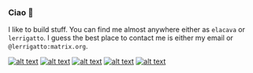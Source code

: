 ### Ciao :bear:

I like to build stuff. You can find me almost anywhere either as `elacava` or `lerrigatto`.
I guess the best place to contact me is either my email or `@lerrigatto:matrix.org`.

[![alt text][1.1]][1]
[![alt text][2.1]][2]
[![alt text][3.1]][3]
[![alt text][4.1]][4]
[![alt text][5.1]][5]

[1.1]: http://www.entypo.com/images/mic.svg (Enrico on twitch)
[2.1]: http://www.entypo.com/images/youtube.svg (Enrico on youtube)
[3.1]: http://www.entypo.com/images/network.svg (Enrico's website)
[3.1]: http://www.entypo.com/images/linkedin.svg (Enrico on linkedin)
[4.1]: http://www.entypo.com/images/instagram.svg (Enrico on instagram)
[5.1]: http://www.entypo.com/images/twitter.svg (Enrico on twitter)
[6.1]: http://www.entypo.com/images/github.svg (Enrico on github, here!)


[1]: https://www.twitch.tv/lerrigatto
[2]: https://www.youtube.com/user/lerrigatto
[3]: https://www.lerrigatto.com
[3]: https://www.linkedin.com/in/lerrigatto
[4]: https://www.instagram.com/lerrigatto/
[5]: http://www.twitter.com/lerrigatto
[6]: http://www.github.com/lerrigatto

<!-- Thanks to: https://github.com/carlsednaoui/gitsocial -->
<!-- Entypo pictograms by Daniel Bruce — www.entypo.com -->
